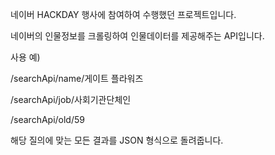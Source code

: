 네이버 HACKDAY 행사에 참여하여 수행했던 프로젝트입니다.

네이버의 인물정보를 크롤링하여 인물데이터를 제공해주는 API입니다. 



사용 예)

/searchApi/name/게이트 플라워즈

/searchApi/job/사회기관단체인

/searchApi/old/59

해당 질의에 맞는 모든 결과를 JSON 형식으로 돌려줍니다. 

